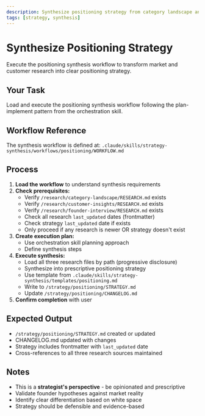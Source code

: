 ```yaml
---
description: Synthesize positioning strategy from category landscape and customer insights research
tags: [strategy, synthesis]
---
```


# Synthesize Positioning Strategy

Execute the positioning synthesis workflow to transform market and customer research into clear positioning strategy.

## Your Task

Load and execute the positioning synthesis workflow following the plan-implement pattern from the orchestration skill.

## Workflow Reference

The synthesis workflow is defined at: `.claude/skills/strategy-synthesis/workflows/positioning/WORKFLOW.md`

## Process

1. **Load the workflow** to understand synthesis requirements
2. **Check prerequisites:**
   - Verify `/research/category-landscape/RESEARCH.md` exists
   - Verify `/research/customer-insights/RESEARCH.md` exists
   - Verify `/research/founder-interview/RESEARCH.md` exists
   - Check all research `last_updated` dates (frontmatter)
   - Check strategy `last_updated` date if exists
   - Only proceed if any research is newer OR strategy doesn't exist
3. **Create execution plan:**
   - Use orchestration skill planning approach
   - Define synthesis steps
4. **Execute synthesis:**
   - Load all three research files by path (progressive disclosure)
   - Synthesize into prescriptive positioning strategy
   - Use template from `.claude/skills/strategy-synthesis/templates/positioning.md`
   - Write to `/strategy/positioning/STRATEGY.md`
   - Update `/strategy/positioning/CHANGELOG.md`
5. **Confirm completion** with user

## Expected Output

- `/strategy/positioning/STRATEGY.md` created or updated
- CHANGELOG.md updated with changes
- Strategy includes frontmatter with `last_updated` date
- Cross-references to all three research sources maintained

## Notes

- This is a **strategist's perspective** - be opinionated and prescriptive
- Validate founder hypotheses against market reality
- Identify clear differentiation based on white space
- Strategy should be defensible and evidence-based
